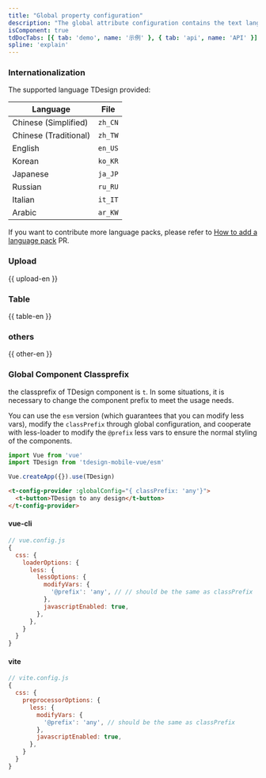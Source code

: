 ```yaml
---
title: "Global property configuration"
description: "The global attribute configuration contains the text language configuration of each component and other common configurations to reduce duplicate common configurations."
isComponent: true
tdDocTabs: [{ tab: 'demo', name: '示例' }, { tab: 'api', name: 'API' }]
spline: 'explain'
---
```


### Internationalization

The supported language TDesign provided:

Language | File
-- | --
Chinese (Simplified) | `zh_CN`
Chinese (Traditional) | `zh_TW`
English | `en_US`
Korean | `ko_KR`
Japanese | `ja_JP`
Russian | `ru_RU`
Italian | `it_IT`
Arabic | `ar_KW`

If you want to contribute more language packs, please refer to [How to add a language pack](https://github.com/Tencent/tdesign-common/blob/develop/js/global-config/locale/CONTRIBUTING.md) PR.


### Upload

{{ upload-en }}

### Table

{{ table-en }}

### others

{{ other-en }}


### Global Component Classprefix

the classprefix of TDesign component is `t`. In some situations, it is necessary to change the component prefix to meet the usage needs.

You can use the `esm` version (which guarantees that you can modify less vars), modify the `classPrefix` through global configuration, and cooperate with less-loader to modify the `@prefix` less vars to ensure the normal styling of the components.

```js
import Vue from 'vue'
import TDesign from 'tdesign-mobile-vue/esm'

Vue.createApp({}).use(TDesign)
```

```html
<t-config-provider :globalConfig="{ classPrefix: 'any'}">
  <t-button>TDesign to any design</t-button>
</t-config-provider>
```

#### vue-cli
```js
// vue.config.js
{
  css: {
    loaderOptions: {
      less: {
        lessOptions: {
          modifyVars: {
            '@prefix': 'any', // // should be the same as classPrefix
          },
          javascriptEnabled: true,
        },
      },
    }
  }
}
```

#### vite
```js
// vite.config.js
{
  css: {
    preprocessorOptions: {
      less: {
        modifyVars: {
          '@prefix': 'any', // should be the same as classPrefix
        },
        javascriptEnabled: true,
      },
    }
  }
}
```
